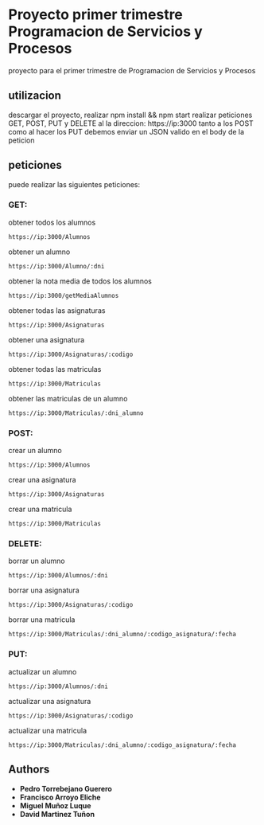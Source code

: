 # Proyecto primer trimestre Programacion de Servicios y Procesos

proyecto para el primer trimestre de Programacion de Servicios y Procesos
## utilizacion

descargar el proyecto, realizar npm install && npm start 
realizar peticiones GET, POST, PUT y DELETE al la direccion: https://ip:3000
tanto a los POST como al hacer los PUT debemos enviar un JSON valido en el body de la peticion

## peticiones

puede realizar las siguientes peticiones:
### GET:
obtener todos los alumnos
```
https://ip:3000/Alumnos
```
obtener un alumno
```
https://ip:3000/Alumno/:dni
```
obtener la nota media de todos los alumnos
```
https://ip:3000/getMediaAlumnos
```
obtener todas las asignaturas
```
https://ip:3000/Asignaturas
```
obtener una asignatura
```
https://ip:3000/Asignaturas/:codigo
```
obtener todas las matriculas
```
https://ip:3000/Matriculas
```
obtener las matriculas de un alumno
```
https://ip:3000/Matriculas/:dni_alumno
```
### POST:
crear un alumno
```
https://ip:3000/Alumnos
```
crear una asignatura
```
https://ip:3000/Asignaturas
```
crear una matricula
```
https://ip:3000/Matriculas
```
### DELETE:
borrar un alumno
```
https://ip:3000/Alumnos/:dni
```
borrar una asignatura
```
https://ip:3000/Asignaturas/:codigo
```
borrar una matricula
```
https://ip:3000/Matriculas/:dni_alumno/:codigo_asignatura/:fecha
```

### PUT:
actualizar un alumno
```
https://ip:3000/Alumnos/:dni
```
actualizar una asignatura
```
https://ip:3000/Asignaturas/:codigo
```
actualizar una matricula
```
https://ip:3000/Matriculas/:dni_alumno/:codigo_asignatura/:fecha
```

## Authors

* **Pedro Torrebejano Guerero** 
* **Francisco Arroyo Eliche** 
* **Miguel Muñoz Luque** 
* **David Martinez Tuñon** 



